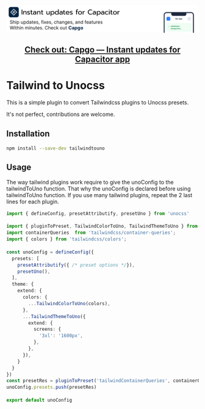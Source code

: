   <a href="https://capgo.app/"><img src='https://raw.githubusercontent.com/Cap-go/capgo/main/assets/capgo_banner.png' alt='Capgo - Instant updates for capacitor'/></a>

<div align="center">
<h2><a href="https://capgo.app/">Check out: Capgo — Instant updates for Capacitor app</a></h2>
</div>

# Tailwind to Unocss

This is a simple plugin to convert Tailwindcss plugins to Unocss presets.

It's not perfect, contributions are welcome.

## Installation

```bash
npm install --save-dev tailwindtouno
```

## Usage

The way tailwind plugins work require to give the unoConfig to the tailwindToUno function.
That why the unoConfig is declared before using tailwindToUno function.
If you use many tailwind plugins, repeat the 2 last lines for each plugin.

```typescript
import { defineConfig, presetAttributify, presetUno } from 'unocss'

import { pluginToPreset, TailwindColorToUno, TailwindThemeToUno } from 'tailwindtouno';
import containerQueries  from 'tailwindcss/container-queries';
import { colors } from 'tailwindcss/colors';

const unoConfig = defineConfig({
  presets: [
    presetAttributify({ /* preset options */}),
    presetUno(),
  ],
  theme: {
    extend: {
      colors: {
        ...TailwindColorToUno(colors),
      },
      ...TailwindThemeToUno({
        extend: {
          screens: {
            '3xl': '1600px',
          },
        },
      }),
    }
  }
})
const presetRes = pluginToPreset('tailwindContainerQueries', containerQueries, unoConfig)
unoConfig.presets.push(presetRes)

export default unoConfig
```
